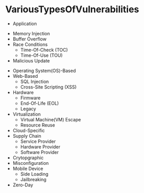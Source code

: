 # VariousTypesOfVulnerabilities

- Application
 * Memory Injection 
 * Buffer Overflow
 * Race Conditions
    * Time-Of-Check (TOC)
    * Time-Of-Use (TOU)
 * Malicious Update
- Operating System(OS)-Based
- Web-Based
    * SQL Injection
    * Cross-Site Scripting (XSS)
- Hardware
    * Firmware
    * End-Of-Life (EOL)
    * Legacy
- Virtualization
    * Virtual Machine(VM) Escape
    * Resource Reuse
- Cloud-Specific
- Supply Chain
    * Service Provider
    * Hardware Provider 
    * Software Provider
- Crytopgraphic 
- Misconfiguration
- Mobile Device
    * Side Loading
    * Jailbreaking
- Zero-Day